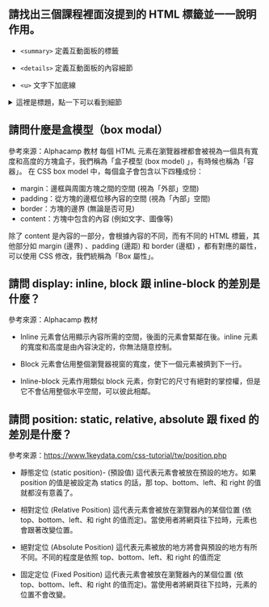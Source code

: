 ## 請找出三個課程裡面沒提到的 HTML 標籤並一一說明作用。

+ `<summary>` 定義互動面板的標籤

+ `<details>` 定義互動面板的內容細節

+ `<u>` 文字下加底線

<details>
  <summary>這裡是標題，點一下可以看到細節</summary>
  <p> 細節內容在<u>這邊</u></p>
</details>


## 請問什麼是盒模型（box modal）

參考來源：Alphacamp 教材
每個 HTML 元素在瀏覽器裡都會被視為一個具有寬度和高度的方塊盒子，我們稱為「盒子模型 (box model) 」，有時候也稱為「容器」。
在 CSS box model 中，每個盒子會包含以下四種成份：

+ margin：邊框與周圍方塊之間的空間 (視為「外部」空間)
+ padding：從方塊的邊框位移內容的空間 (視為「內部」空間)
+ border：方塊的邊界 (無論是否可見)
+ content：方塊中包含的內容 (例如文字、圖像等)

除了 content 是內容的一部分，會根據內容的不同，而有不同的 HTML 標籤，其他部分如 margin (邊界) 、padding (邊距) 和 border (邊框) ，都有對應的屬性，可以使用 CSS 修改，我們統稱為「Box 屬性」。


## 請問 display: inline, block 跟 inline-block 的差別是什麼？

參考來源：Alphacamp 教材
+ Inline 元素會佔用顯示內容所需的空間，後面的元素會緊鄰在後。inline 元素的寬度和高度是由內容決定的，你無法隨意控制。

+ Block 元素會佔用整個瀏覽器視窗的寬度，使下一個元素被擠到下一行。

+ Inline-block 元素作用類似 block 元素，你對它的尺寸有絕對的掌控權，但是它不會佔用整個水平空間，可以彼此相鄰。



## 請問 position: static, relative, absolute 跟 fixed 的差別是什麼？

參考來源：https://www.1keydata.com/css-tutorial/tw/position.php

+ 靜態定位 (static position)- (預設值)
這代表元素會被放在預設的地方。如果 position 的值是被設定為 statics 的話，那 top、bottom、left、和 right 的值就都沒有意義了。

+ 相對定位 (Relative Position)
這代表元素會被放在瀏覽器內的某個位置 (依 top、bottom、left、和 right 的值而定)。當使用者將網頁往下拉時，元素也會跟著改變位置。

+ 絕對定位 (Absolute Position)
這代表元素被放的地方將會與預設的地方有所不同。不同的程度是依照 top、bottom、left、和 right 的值而定

+ 固定定位 (Fixed Position)
 這代表元素會被放在瀏覽器內的某個位置 (依 top、bottom、left、和 right 的值而定)。當使用者將網頁往下拉時，元素的位置不會改變。
